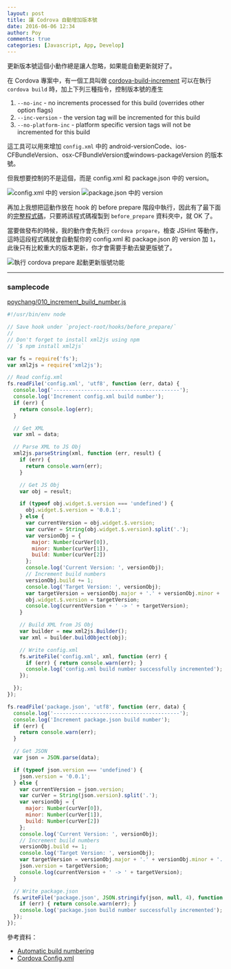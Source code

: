 ```yaml
---
layout: post
title: 讓 Codrova 自動增加版本號
date: 2016-06-06 12:34
author: Poy
comments: true
categories: [Javascript, App, Develop]
---
```

更新版本號這個小動作總是讓人忽略，如果能自動更新就好了。

在 Cordova 專案中，有一個工具叫做 [cordova-build-increment](https://www.npmjs.com/package/cordova-build-increment) 可以在執行 `cordova build` 時，加上下列三種指令，控制版本號的產生

1. `--no-inc` - no increments processed for this build (overrides other option flags)
2. `--inc-version` - the version tag will be incremented for this build
3. `--no-platform-inc` - platform specific version tags will not be incremented for this build

這工具可以用來增加 `config.xml` 中的 android-versionCode、ios-CFBundleVersion、osx-CFBundleVersion或windows-packageVersion 的版本號。

但我想要控制的不是這個，而是 config.xml 和 package.json 中的 version。

![config.xml 中的 version](http://i.imgur.com/btijPgf.png)
![package.json 中的 version](http://i.imgur.com/Idq070p.png)

再加上我想把這動作放在 hook 的 before prepare 階段中執行，因此有了最下面的[完整程式碼](#samplecode)，只要將該程式碼複製到 `before_prepare` 資料夾中，就 OK 了。

當要做發布的時候，我的動作會先執行 `cordova propare`，檢查 JSHint 等動作，這時這段程式碼就會自動幫你的 config.xml 和 package.json 的 version 加 `1`，此後只有比較重大的版本更新，你才會需要手動去變更版號了。 

![執行 cordova prepare 起動更新版號功能](http://i.imgur.com/eG7FQna.png)

----------

### samplecode

[poychang/010_increment_build_number.js](https://gist.github.com/poychang/b38051ae3f2402fe7900e202afffa913)

```javascript
#!/usr/bin/env node

// Save hook under `project-root/hooks/before_prepare/`
//
// Don't forget to install xml2js using npm
// `$ npm install xml2js`

var fs = require('fs');
var xml2js = require('xml2js');

// Read config.xml
fs.readFile('config.xml', 'utf8', function (err, data) {
  console.log('-----------------------------------------');
  console.log('Increment config.xml build number');
  if (err) {
    return console.log(err);
  }

  // Get XML
  var xml = data;

  // Parse XML to JS Obj
  xml2js.parseString(xml, function (err, result) {
    if (err) {
      return console.warn(err);
    }

    // Get JS Obj
    var obj = result;

    if (typeof obj.widget.$.version === 'undefined') {
      obj.widget.$.version = '0.0.1';
    } else {
      var currentVersion = obj.widget.$.version;
      var curVer = String(obj.widget.$.version).split('.');
      var versionObj = {
        major: Number(curVer[0]),
        minor: Number(curVer[1]),
        build: Number(curVer[2])
      };
      console.log('Current Version: ', versionObj);
      // Increment build numbers
      versionObj.build += 1;
      console.log('Target Version: ', versionObj);
      var targetVersion = versionObj.major + '.' + versionObj.minor + '.' + versionObj.build;
      obj.widget.$.version = targetVersion;
      console.log(currentVersion + ' -> ' + targetVersion);
    }

    // Build XML from JS Obj
    var builder = new xml2js.Builder();
    var xml = builder.buildObject(obj);

    // Write config.xml
    fs.writeFile('config.xml', xml, function (err) {
      if (err) { return console.warn(err); }
      console.log('config.xml build number successfully incremented');
    });

  });
});

fs.readFile('package.json', 'utf8', function (err, data) {
  console.log('-----------------------------------------');
  console.log('Increment package.json build number');
  if (err) {
    return console.warn(err);
  }

  // Get JSON
  var json = JSON.parse(data);

  if (typeof json.version === 'undefined') {
    json.version = '0.0.1';
  } else {
    var currentVersion = json.version;
    var curVer = String(json.version).split('.');
    var versionObj = {
      major: Number(curVer[0]),
      minor: Number(curVer[1]),
      build: Number(curVer[2])
    };
    console.log('Current Version: ', versionObj);
    // Increment build numbers
    versionObj.build += 1;
    console.log('Target Version: ', versionObj);
    var targetVersion = versionObj.major + '.' + versionObj.minor + '.' + versionObj.build;
    json.version = targetVersion;
    console.log(currentVersion + ' -> ' + targetVersion);
  }

  // Write package.json
  fs.writeFile('package.json', JSON.stringify(json, null, 4), function (err) {
    if (err) { return console.warn(err); }
    console.log('package.json build number successfully incremented');
  });
});
```

參考資料：

* [Automatic build numbering](https://forum.ionicframework.com/t/automatic-build-numbering/9283)
* [Cordova Config.xml](https://cordova.apache.org/docs/en/latest/config_ref/)